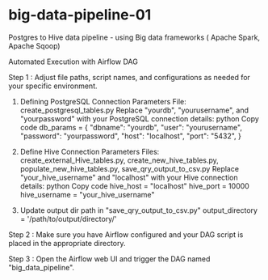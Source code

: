 # big-data-pipeline-01
Postgres to Hive data pipeline - using Big data frameworks ( Apache Spark, Apache Sqoop) 


Automated Execution with Airflow DAG

Step 1 : 
Adjust file paths, script names, and configurations as needed for your specific environment.

1. Defining PostgreSQL Connection Parameters
File: create_postgresql_tables.py
Replace "yourdb", "yourusername", and "yourpassword" with your PostgreSQL connection details:
python
Copy code
db_params = {
    "dbname": "yourdb",
    "user": "yourusername",
    "password": "yourpassword",
    "host": "localhost",
    "port": "5432",
}

2. Define Hive Connection Parameters
Files: create_external_Hive_tables.py, create_new_hive_tables.py, populate_new_hive_tables.py, save_qry_output_to_csv.py
Replace "your_hive_username" and "localhost" with your Hive connection details:
python
Copy code
hive_host = "localhost"
hive_port = 10000
hive_username = "your_hive_username"

3. Update output dir path in "save_qry_output_to_csv.py"
output_directory = '/path/to/output/directory/'

Step 2 : 
Make sure you have Airflow configured and your DAG script is placed in the appropriate directory.

Step 3 : 
Open the Airflow web UI and trigger the DAG named "big_data_pipeline".

